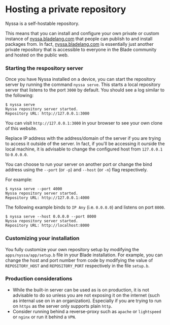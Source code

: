 # Hosting a private repository

Nyssa is a self-hostable repository.

This means that you can install and configure your own private or custom instance of [nyssa.bladelang.com](https://nyssa.bladelang.com) that people can publish to and install packages from. In fact, [nyssa.bladelang.com](https://nyssa.bladelang.com) is essentially just another private repository that is accessible to everyone in the Blade community and hosted on the public web.

### Starting the respository server

Once you have Nyssa installed on a device, you can start the repository server by running the command `nyssa serve`. This starts a local repository server that listens to the port `3000` by default. You should see a log similar to the following:

```
$ nyssa serve
Nyssa repository server started.
Repository URL: http://127.0.0.1:3000
```

You can visit `http://127.0.0.1:3000` in your browser to see your own clone of this website. 

Replace IP address with the address/domain of the server if you are trying to access it outside of the server. In fact, if you'll be accessing it ourside the local machine, it is advisable to change the configured host from `127.0.0.1` to `0.0.0.0`.

You can choose to run your server on another port or change the bind address using the `--port` (or `-p`) and `--host` (or `-n`) flag respectively.

For example:

```
$ nyssa serve --port 4000
Nyssa repository server started.
Repository URL: http://127.0.0.1:4000
```

The following example binds to `IP Any` (i.e. `0.0.0.0`) and listens on port `8000`.

```
$ nyssa serve --host 0.0.0.0 --port 8000
Nyssa repository server started.
Repository URL: http://localhost:8000
```

### Customizing your installation

You fully customize your own repository setup by modifying the `apps/nyssa/app/setup.b` file in your Blade installation. For example, you can change the host and port number from code by modifying the value of `REPOSITORY_HOST` and `REPOSITORY_PORT` respectively in the file `setup.b`.

### Production considerations

- While the built-in server can be used as is on production, it is not advisable to do so unless you are not exposing it on the internet (such as internal use on in an organization). Especially if you are trying to run on `https` as the server only supports plain `http`.
- Consider running behind a reverse-proxy such as `apache` or `lightspeed` or `nginx` or run it behind a `VPN`.

